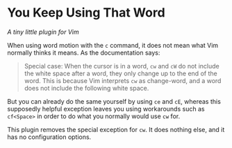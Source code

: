 You Keep Using That Word
========================

<i>A tiny little plugin for Vim</i>

When using word motion with the `c` command, it does not mean what Vim normally
thinks it means. As the documentation says:

> Special case: When the cursor is in a word, `cw` and `cW` do not include the
> white space after a word, they only change up to the end of the word. This is
> because Vim interprets `cw` as change-word, and a word does not include the
> following white space.

But you can already do the same yourself by using `ce` and `cE`, whereas this
supposedly helpful exception leaves you using workarounds such as `cf<Space>`
in order to do what you normally would use `cw` for.

This plugin removes the special exception for `cw`. It does nothing else, and
it has no configuration options.
